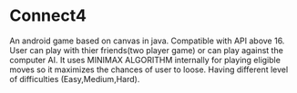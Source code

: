 # Connect4
An android game based on canvas in java. Compatible with API above 16. User can play with thier friends(two player game) or can play against the computer AI. It uses MINIMAX ALGORITHM internally for playing eligible moves so it maximizes the chances of user to loose. Having different level of difficulties (Easy,Medium,Hard).
